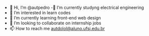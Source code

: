 - 👋 Hi, I’m @autpedro
-:battery: I’m currently studyng electrical engineering
- 👀 I’m interested in learn codes
- 🌱 I’m currently learning front-end web design
- 💞️ I’m looking to collaborate on internship jobs
- 📫 How to reach me autdolol@aluno.ufsj.edu.br

<!---
autpedro/autpedro is a ✨ special ✨ repository because its `README.md` (this file) appears on your GitHub profile.
You can click the Preview link to take a look at your changes.
--->
